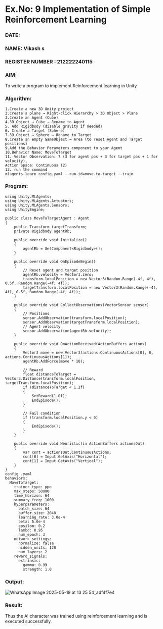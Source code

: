 # Ex.No: 9  Implementation of Simple Reinforcement Learning 
### DATE:     
### NAME: Vikash s
### REGISTER NUMBER : 212222240115
### AIM: 
To write a program to implement  Reinforcement learning  in Unity 
### Algorithm:
```
1.Create a new 3D Unity project
2.Create a plane → Right-click Hierarchy > 3D Object > Plane
3.Create an Agent (Cube)
4.3D Object → Cube → Rename to Agent
5. Add Rigidbody (disable gravity if needed)
6. Create a Target (Sphere)
7.3D Object → Sphere → Rename to Target
8.Create an empty GameObject → Area (to reset Agent and Target positions)
9.Add the Behavior Parameters component to your Agent
10.Behavior Name: MoveToTarget
11. Vector Observation: 7 (3 for agent pos + 3 for target pos + 1 for velocity), 
Action Space: Continuous (2)
12. run the command 
mlagents-learn config.yaml --run-id=move-to-target --train
```  
### Program:
```
using Unity.MLAgents;
using Unity.MLAgents.Actuators;
using Unity.MLAgents.Sensors;
using UnityEngine;

public class MoveToTargetAgent : Agent
{
    public Transform targetTransform;
    private Rigidbody agentRb;

    public override void Initialize()
    {
        agentRb = GetComponent<Rigidbody>();
    }

    public override void OnEpisodeBegin()
    {
        // Reset agent and target position
        agentRb.velocity = Vector3.zero;
        transform.localPosition = new Vector3(Random.Range(-4f, 4f), 0.5f, Random.Range(-4f, 4f));
        targetTransform.localPosition = new Vector3(Random.Range(-4f, 4f), 0.5f, Random.Range(-4f, 4f));
    }

    public override void CollectObservations(VectorSensor sensor)
    {
        // Positions
        sensor.AddObservation(transform.localPosition);
        sensor.AddObservation(targetTransform.localPosition);
        // Agent velocity
        sensor.AddObservation(agentRb.velocity);
    }

    public override void OnActionReceived(ActionBuffers actions)
    {
        Vector3 move = new Vector3(actions.ContinuousActions[0], 0, actions.ContinuousActions[1]);
        agentRb.AddForce(move * 10);

        // Reward
        float distanceToTarget = Vector3.Distance(transform.localPosition, targetTransform.localPosition);
        if (distanceToTarget < 1.2f)
        {
            SetReward(1.0f);
            EndEpisode();
        }

        // Fail condition
        if (transform.localPosition.y < 0)
        {
            EndEpisode();
        }
    }

    public override void Heuristic(in ActionBuffers actionsOut)
    {
        var cont = actionsOut.ContinuousActions;
        cont[0] = Input.GetAxis("Horizontal");
        cont[1] = Input.GetAxis("Vertical");
    }
}
config .yaml
behaviors:
  MoveToTarget:
    trainer_type: ppo
    max_steps: 50000
    time_horizon: 64
    summary_freq: 1000
    hyperparameters:
      batch_size: 64
      buffer_size: 2048
      learning_rate: 3.0e-4
      beta: 5.0e-4
      epsilon: 0.2
      lambd: 0.95
      num_epoch: 3
    network_settings:
      normalize: false
      hidden_units: 128
      num_layers: 2
    reward_signals:
      extrinsic:
        gamma: 0.99
        strength: 1.0
```
### Output:
![WhatsApp Image 2025-05-19 at 13 25 54_adf4f7e4](https://github.com/user-attachments/assets/245d9080-7668-4d88-b438-8096250c950a)









### Result:
Thus the AI character was trained using reinforcement learning and is executed successfully.

